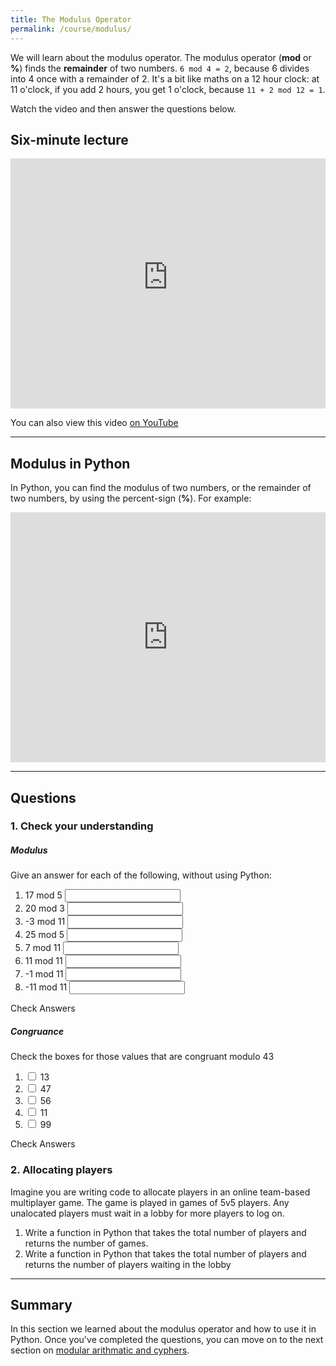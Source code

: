 ```yaml
---
title: The Modulus Operator
permalink: /course/modulus/
---
```


We will learn about the modulus operator. The modulus operator (**mod** or **%**) finds the **remainder** of two numbers. `6 mod 4 = 2`, because 6 divides into 4 once with a remainder of 2. It's a bit like maths on a 12 hour clock: at 11 o'clock, if you add 2 hours, you get 1 o'clock, because `11 + 2 mod 12 = 1`.

Watch the video and then answer the questions below.

## Six-minute lecture

<iframe width="100%" height="400px" src="https://www.youtube-nocookie.com/embed/X_f8upZKcKc" frameborder="0" allow="accelerometer; autoplay; encrypted-media; gyroscope; picture-in-picture" allowfullscreen></iframe>

You can also view this video [on YouTube](https://youtu.be/X_f8upZKcKc)

---

## Modulus in Python

In Python, you can find the modulus of two numbers, or the remainder of two numbers, by using the percent-sign (**%**). For example:

<iframe height="400px" width="100%" src="https://repl.it/@davidgundry/MathsForCSModularArithmaticModulusDemo?lite=true" scrolling="no" frameborder="no" allowtransparency="true" allowfullscreen="true" sandbox="allow-forms allow-pointer-lock allow-popups allow-same-origin allow-scripts allow-modals"></iframe>

---

## Questions

### 1. Check your understanding

##### Modulus

Give an answer for each of the following, without using Python:

1. <label for ="q11">17 mod 5</label> <input type="text" id="q11" data-answer="2"/> <span id="q11c" style="display:inline-block"></span>
2. <label for ="q12">20 mod 3</label> <input type="text" id="q12" data-answer="2"/> <span id="q12c" style="display:inline-block"></span>
3. <label for ="q13">-3 mod 11</label> <input type="text" id="q13" data-answer="8"/> <span id="q13c" style="display:inline-block"></span>
4. <label for ="q14">25 mod 5</label> <input type="text" id="q14" data-answer="0"/> <span id="q14c" style="display:inline-block"></span>
5. <label for ="q15">7 mod 11</label> <input type="text" id="q15" data-answer="7"/> <span id="q15c" style="display:inline-block"></span>
6. <label for ="q16">11 mod 11</label> <input type="text" id="q16" data-answer="0"/> <span id="q16c" style="display:inline-block"></span>
7. <label for ="q17">-1 mod 11</label> <input type="text" id="q17" data-answer="1"/> <span id="q17c" style="display:inline-block"></span>
8. <label for ="q18">-11 mod 11</label> <input type="text" id="q18" data-answer="0"/> <span id="q18c" style="display:inline-block"></span>

<a class="btn btn-primary" type="submit" onClick="checkAnswers('q1')">Check Answers</a>
<script src="/assets/check.js"></script>


##### Congruance

Check the boxes for those values that are congruant modulo 43

1. <input type="checkbox" id="q21" data-answer="true" /> <label for ="q21">13</label> <span id="q21c" style="display:inline-block"></span>
2. <input type="checkbox" id="q21" data-answer="false" /> <label for ="q21">47</label> <span id="q21c" style="display:inline-block"></span>
3. <input type="checkbox" id="q21" data-answer="true" /> <label for ="q21">56</label> <span id="q21c" style="display:inline-block"></span>
4. <input type="checkbox" id="q21" data-answer="false" /> <label for ="q21">11</label> <span id="q21c" style="display:inline-block"></span>
5. <input type="checkbox" id="q21" data-answer="true" /> <label for ="q21">99</label> <span id="q21c" style="display:inline-block"></span>

<a class="btn btn-primary" type="submit" onClick="checkAnswers('q2')">Check Answers</a>

### 2. Allocating players

Imagine you are writing code to allocate players in an online team-based multiplayer game. The game is played in games of 5v5 players. Any unalocated players must wait in a lobby for more players to log on.

1. Write a function in Python that takes the total number of players and returns the number of games.
2. Write a function in Python that takes the total number of players and returns the number of players waiting in the lobby

---

## Summary

In this section we learned about the modulus operator and how to use it in Python. Once you've completed the questions, you can move on to the next section on [modular arithmatic and cyphers](../cyphers).